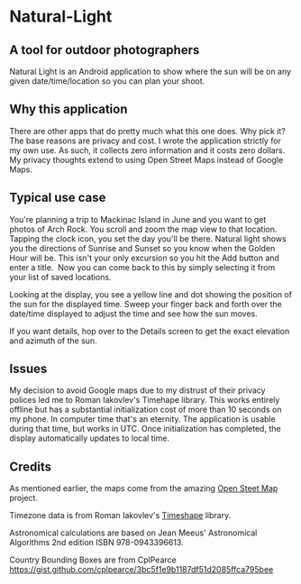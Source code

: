 # Natural-Light
## A tool for outdoor photographers

Natural Light is an Android application to show where the sun will be on any given date/time/location so you can plan your shoot.

## Why this application
There are other apps that do pretty much what this one does. Why pick it? The base reasons are privacy and cost. I wrote the application strictly for my own use. As such, it collects zero information and it costs zero dollars. My privacy thoughts extend to using Open Street Maps instead of Google Maps. 

## Typical use case

You're planning a trip to Mackinac Island in June and you want to get photos of Arch Rock. You scroll and zoom the map view to that location. Tapping the clock icon, you set the day you'll be there. Natural light shows you the directions of Sunrise and Sunset so you know when the Golden Hour will be. This isn't your only excursion so you hit the Add button and enter a title.  Now you can come back to this by simply selecting it from your list of saved locations.

Looking at the display, you see a yellow line and dot showing the position of the sun for the displayed time. Sweep your finger back and forth over the date/time displayed to adjust the time and see how the sun moves.

If you want details, hop over to the Details screen to get the exact elevation and azimuth of the sun.

## Issues

My decision to avoid Google maps due to my distrust of their privacy polices led me to Roman Iakovlev's Timehape library. This works entirely offline but has a substantial initialization cost of more than 10 seconds on my phone. In computer time that's an eternity. The application is usable during that time, but works in UTC. Once initialization has completed, the display automatically updates to local time. 

## Credits

As mentioned earlier, the maps come from the amazing [Open Steet Map](https://www.openstreetmap.org) project.

Timezone data is from Roman Iakovlev's [Timeshape](https://github.com/RomanIakovlev/timeshape) library.

Astronomical calculations are based on Jean Meeus' Astronomical Algorithms 2nd edition ISBN 978-0943396613. 


Country Bounding Boxes are from CplPearce
https://gist.github.com/cplpearce/3bc5f1e9b1187df51d2085ffca795bee

